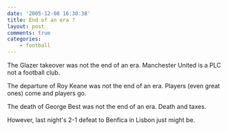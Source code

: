 ```yaml
---
date: '2005-12-08 16:30:38'
title: End of an era ?
layout: post
comments: true
categories:
    - football
---
```

The Glazer takeover was not the end of an era. Manchester United is a
PLC not a football club.

The departure of Roy Keane was not the end of an era. Players (even
great ones) come and players go.

The death of George Best was not the end of an era. Death and taxes.

However, last night's 2-1 defeat to Benfica in Lisbon just might be.

